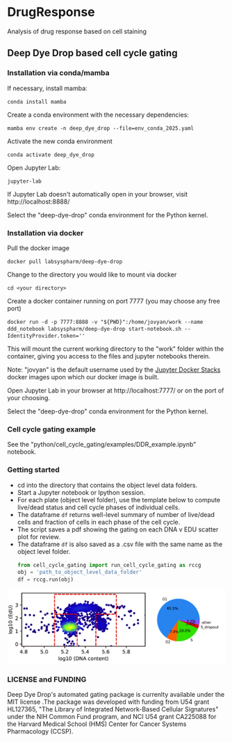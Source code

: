 # DrugResponse
Analysis of drug response based on cell staining

## Deep Dye Drop based cell cycle gating

### Installation via conda/mamba
If necessary, install mamba:
```
conda install mamba
```
Create a conda environment with the necessary dependencies:
```
mamba env create -n deep_dye_drop --file=env_conda_2025.yaml
```
Activate the new conda environment
```
conda activate deep_dye_drop
```

Open Jupyter Lab:
```
jupyter-lab
```

If Jupyter Lab doesn't automatically open in your browser, visit http://localhost:8888/

Select the "deep-dye-drop" conda environment for the Python kernel.

### Installation via docker

Pull the docker image
```
docker pull labsyspharm/deep-dye-drop
```

Change to the directory you would like to mount via docker
```
cd <your directory>
```

Create a docker container running on port 7777 (you may choose any free port)
```
docker run -d -p 7777:8888 -v "${PWD}":/home/jovyan/work --name ddd_notebook labsyspharm/deep-dye-drop start-notebook.sh --IdentityProvider.token=''
```
 This will mount the current working directory to the "work" folder within the container, giving you access to the files and jupyter notebooks therein.

 Note: "jovyan" is the default username used by the [Jupyter Docker Stacks](https://jupyter-docker-stacks.readthedocs.io/en/latest/) docker images upon which our docker image is built.

 Open Jupyter Lab in your browser at http://localhost:7777/ or on the port of your choosing.

 Select the "deep-dye-drop" conda environment for the Python kernel.

### Cell cycle gating example

See the "python/cell_cycle_gating/examples/DDR_example.ipynb" notebook.

### Getting started

* cd into the directory that contains the object level data folders. 
* Start a Jupyter notebook or Ipython session.
* For each plate (object level folder), use the template below to compute live/dead status and cell cycle phases of individual cells.
* The dataframe `df` returns well-level summary of number of live/dead cells and fraction of cells in each phase of the cell cycle.
* The script saves a pdf showing the gating on each DNA v EDU scatter plot for review. 
* The dataframe `df` is also saved as a .csv file with the same name as the object level folder.
  ```python 
  from cell_cycle_gating import run_cell_cycle_gating as rccg
  obj = 'path_to_object_level_data_folder'
  df = rccg.run(obj)
  ```    

![Alt text](python/cell_cycle_gating/example_plots/example_plot.jpg?raw=true "Title")

### LICENSE and FUNDING
Deep Dye Drop's automated gating package is currenlty available under the MIT license .The package was developed with funding from U54 grant HL127365, "The Library of Integrated Network-Based Cellular Signatures" under the NIH Common Fund program, and NCI U54 grant CA225088 for the Harvard Medical School (HMS) Center for Cancer Systems Pharmacology (CCSP).
